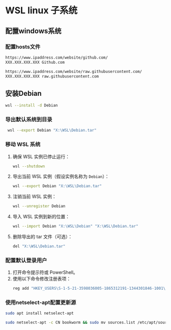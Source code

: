 # WSL linux 子系统
## 配置windows系统

### 配置hosts文件

```bash
https://www.ipaddress.com/website/github.com/
XXX.XXX.XXX.XXX Github.com

https://www.ipaddress.com/website/raw.githubusercontent.com/
XXX.XXX.XXX.XXX raw.githubusercontent.com
```

## 安装Debian

```bash
wsl --install -d Debian
```

### 导出默认系统到目录

```bash
 wsl --export Debian "X:\WSL\Debian.tar"
```

### 移动 WSL 系统

1. 确保 WSL 实例已停止运行：
    ```bash
    wsl --shutdown
    ```

2. 导出当前 WSL 实例（假设实例名称为 `Debian`）：
    ```bash
    wsl --export Debian "X:\WSL\Debian.tar"
    ```

3. 注销当前 WSL 实例：
    ```bash
    wsl --unregister Debian
    ```

4. 导入 WSL 实例到新的位置：
    ```bash
    wsl --import Debian "X:\WSL\Debian" "X:\WSL\Debian.tar"
    ```

5. 删除导出的 tar 文件（可选）：
    ```bash
    del "X:\WSL\Debian.tar"
    ```

### 配置默认登录用户

1. 打开命令提示符或 PowerShell。
2. 使用以下命令修改注册表项：
    ```bash
    reg add "HKEY_USERS\S-1-5-21-3598036005-1865312191-1344301846-1001\Software\Microsoft\Windows\CurrentVersion\Lxss\{24ad3913-ccaa-4f82-adfc-9d20b511487f}" /v DefaultUid /t REG_DWORD /d 1000 /f
    ```

### 使用netselect-apt配置更新源

```bash
sudo apt install netselect-apt

sudo netselect-apt -c CN bookworm && sudo mv sources.list /etc/apt/sources.list
```